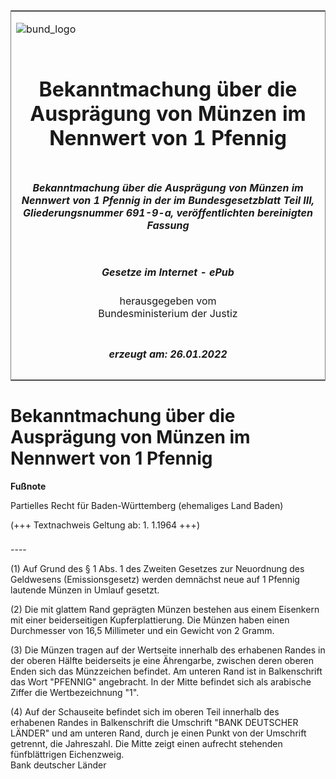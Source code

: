<span id="DECKBLATT.html"></span>

<table border="0" frame="border" width="100%">

<tr valign="top">

<td align="left">

![bund\_logo](BfJ_2021_Web_de_de.gif)

</td>

<td align="right">

 

</td>

</tr>

<tr align="center" valign="middle">

<td colspan="2">

# Bekanntmachung über die Ausprägung von Münzen im Nennwert von 1 Pfennig

</td>

</tr>

<tr align="center" valign="middle">

<td colspan="2">

##### Bekanntmachung über die Ausprägung von Münzen im Nennwert von 1 Pfennig in der im Bundesgesetzblatt Teil III, Gliederungsnummer 691-9-a, veröffentlichten bereinigten Fassung

</td>

</tr>

<tr align="center" valign="middle">

<td colspan="2">

  
  

##### Gesetze im Internet - ePub  
  
herausgegeben vom  
Bundesministerium der Justiz

</td>

</tr>

<tr align="center" valign="bottom">

<td colspan="2">

  
  

##### erzeugt am: 26.01.2022

</td>

</tr>

</table>

<span id="BDNR000120949.html"></span>

# Bekanntmachung über die Ausprägung von Münzen im Nennwert von 1 Pfennig

<div>

  
**Fußnote**

<div class="jnhtml">

<div>

<div class="jurAbsatz">

Partielles Recht für Baden-Württemberg (ehemaliges Land Baden)  
  
(+++ Textnachweis Geltung ab: 1. 1.1964 +++)

</div>

</div>

</div>

</div>

<span id="BDNR000120949BJNE000100317.html"></span>

###   
\----

<div>

<div class="jnhtml">

<div>

<div class="jurAbsatz">

(1) Auf Grund des § 1 Abs. 1 des Zweiten Gesetzes zur Neuordnung des
Geldwesens (Emissionsgesetz) werden demnächst neue auf 1 Pfennig
lautende Münzen in Umlauf gesetzt.

</div>

<div class="jurAbsatz">

(2) Die mit glattem Rand geprägten Münzen bestehen aus einem Eisenkern
mit einer beiderseitigen Kupferplattierung. Die Münzen haben einen
Durchmesser von 16,5 Millimeter und ein Gewicht von 2 Gramm.

</div>

<div class="jurAbsatz">

(3) Die Münzen tragen auf der Wertseite innerhalb des erhabenen Randes
in der oberen Hälfte beiderseits je eine Ährengarbe, zwischen deren
oberen Enden sich das Münzzeichen befindet. Am unteren Rand ist in
Balkenschrift das Wort "PFENNIG" angebracht. In der Mitte befindet sich
als arabische Ziffer die Wertbezeichnung "1".

</div>

<div class="jurAbsatz">

(4) Auf der Schauseite befindet sich im oberen Teil innerhalb des
erhabenen Randes in Balkenschrift die Umschrift "BANK DEUTSCHER LÄNDER"
und am unteren Rand, durch je einen Punkt von der Umschrift getrennt,
die Jahreszahl. Die Mitte zeigt einen aufrecht stehenden fünfblättrigen
Eichenzweig.  
<span class="SP">Bank deutscher Länder</span>

</div>

</div>

</div>

</div>
